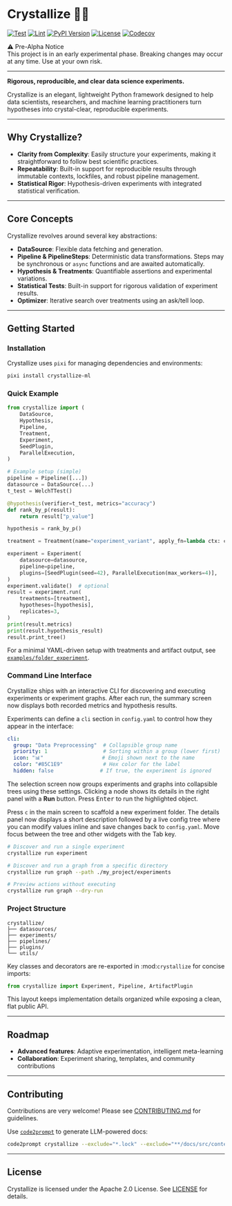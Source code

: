 # Crystallize 🧪✨

[![Test](https://github.com/brysontang/crystallize/actions/workflows/test.yml/badge.svg)](https://github.com/brysontang/crystallize/actions/workflows/test.yml)
[![Lint](https://github.com/brysontang/crystallize/actions/workflows/lint.yml/badge.svg)](https://github.com/brysontang/crystallize/actions/workflows/lint.yml)
[![PyPI Version](https://badge.fury.io/py/crystallize-ml.svg)](https://pypi.org/project/crystallize-ml/)
[![License](https://img.shields.io/badge/license-Apache%202.0-blue.svg)](https://github.com/brysontang/crystallize/blob/main/LICENSE)
[![Codecov](https://codecov.io/gh/brysontang/crystallize/branch/main/graph/badge.svg)](https://codecov.io/gh/brysontang/crystallize)

⚠️ Pre-Alpha Notice  
This project is in an early experimental phase. Breaking changes may occur at any time. Use at your own risk.

---

**Rigorous, reproducible, and clear data science experiments.**

Crystallize is an elegant, lightweight Python framework designed to help data scientists, researchers, and machine learning practitioners turn hypotheses into crystal-clear, reproducible experiments.

---

## Why Crystallize?

- **Clarity from Complexity**: Easily structure your experiments, making it straightforward to follow best scientific practices.
- **Repeatability**: Built-in support for reproducible results through immutable contexts, lockfiles, and robust pipeline management.
- **Statistical Rigor**: Hypothesis-driven experiments with integrated statistical verification.

---

## Core Concepts

Crystallize revolves around several key abstractions:

- **DataSource**: Flexible data fetching and generation.
- **Pipeline & PipelineSteps**: Deterministic data transformations. Steps may be
  synchronous or ``async`` functions and are awaited automatically.
- **Hypothesis & Treatments**: Quantifiable assertions and experimental variations.
- **Statistical Tests**: Built-in support for rigorous validation of experiment results.
- **Optimizer**: Iterative search over treatments using an ask/tell loop.

---

## Getting Started

### Installation

Crystallize uses `pixi` for managing dependencies and environments:

```bash
pixi install crystallize-ml
```

### Quick Example

```python
from crystallize import (
    DataSource,
    Hypothesis,
    Pipeline,
    Treatment,
    Experiment,
    SeedPlugin,
    ParallelExecution,
)

# Example setup (simple)
pipeline = Pipeline([...])
datasource = DataSource(...)
t_test = WelchTTest()

@hypothesis(verifier=t_test, metrics="accuracy")
def rank_by_p(result):
    return result["p_value"]

hypothesis = rank_by_p()

treatment = Treatment(name="experiment_variant", apply_fn=lambda ctx: ctx.update({"learning_rate": 0.001}))

experiment = Experiment(
    datasource=datasource,
    pipeline=pipeline,
    plugins=[SeedPlugin(seed=42), ParallelExecution(max_workers=4)],
)
experiment.validate()  # optional
result = experiment.run(
    treatments=[treatment],
    hypotheses=[hypothesis],
    replicates=3,
)
print(result.metrics)
print(result.hypothesis_result)
result.print_tree()
```

For a minimal YAML-driven setup with treatments and artifact output,
see [`examples/folder_experiment`](examples/folder_experiment).

### Command Line Interface

Crystallize ships with an interactive CLI for discovering and executing
experiments or experiment graphs. After each run, the summary screen now displays
both recorded metrics and hypothesis results.

Experiments can define a `cli` section in `config.yaml` to control how they
appear in the interface:

```yaml
cli:
  group: "Data Preprocessing"  # Collapsible group name
  priority: 1                  # Sorting within a group (lower first)
  icon: "📊"                   # Emoji shown next to the name
  color: "#85C1E9"             # Hex color for the label
  hidden: false               # If true, the experiment is ignored
```

The selection screen now groups experiments and graphs into collapsible trees
using these settings. Clicking a node shows its details in the right panel with
a **Run** button. Press <kbd>Enter</kbd> to run the highlighted object.

Press ``c`` in the main screen to scaffold a new experiment folder. The details
panel now displays a short description followed by a live config tree where you
can modify values inline and save changes back to ``config.yaml``. Move focus
between the tree and other widgets with the Tab key.

```bash
# Discover and run a single experiment
crystallize run experiment

# Discover and run a graph from a specific directory
crystallize run graph --path ./my_project/experiments

# Preview actions without executing
crystallize run graph --dry-run
```

### Project Structure

```
crystallize/
├── datasources/
├── experiments/
├── pipelines/
├── plugins/
└── utils/
```

Key classes and decorators are re-exported in :mod:`crystallize` for concise imports:

```python
from crystallize import Experiment, Pipeline, ArtifactPlugin
```

This layout keeps implementation details organized while exposing a clean, flat public API.

---

## Roadmap

- **Advanced features**: Adaptive experimentation, intelligent meta-learning
- **Collaboration**: Experiment sharing, templates, and community contributions

---

## Contributing

Contributions are very welcome! Please see [CONTRIBUTING.md](CONTRIBUTING.md) for guidelines.

Use [`code2prompt`](https://github.com/mufeedvh/code2prompt) to generate LLM-powered docs:

```bash
code2prompt crystallize --exclude="*.lock" --exclude="**/docs/src/content/docs/reference/*" --exclude="**package-lock.json" --exclude="**CHANGELOG.md"
```

---

## License

Crystallize is licensed under the Apache 2.0 License. See [LICENSE](LICENSE) for details.
